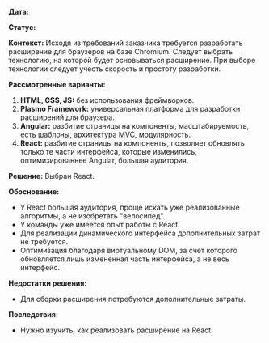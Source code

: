 **Дата:**

**Статус:**

**Контекст:**
Исходя из требований заказчика требуется разработать расширение для браузеров на базе Chromium.
Следует выбрать технологию, на которой будет основываться расширение. При выборе технологии следует учесть скорость и простоту разработки.

**Рассмотренные варианты:**
1. **HTML, CSS, JS:** без использования фреймворков.
2. **Plasmo Framework:** универсальная платформа для разработки расширений для браузера.
3. **Angular:** разбитие страницы на компоненты, масштабируемость, есть шаблоны, архитектура MVC, модулярность.
4. **React:** разбитие страницы на компоненты, позволяет обновлять только те части интерфейса, которые изменились, оптимизированнее Angular, большая аудитория.

**Решение:** Выбран React.

**Обоснование:**
- У React большая аудитория, проще искать уже реализованные алгоритмы, а не изобретать "велосипед".
- У команды уже имеется опыт работы с React.
- Для реализации динамического интерфейса дополнительных затрат не требуется.
- Оптимизация благодаря виртуальному DOM, за счет которого обновляется лишь измененная часть интерфейса, а не весь интерфейс.

**Недостатки решения:**
- Для сборки расширения потребуются дополнительные затраты.

**Последствия:**
- Нужно изучить, как реализовать расширение на React.
